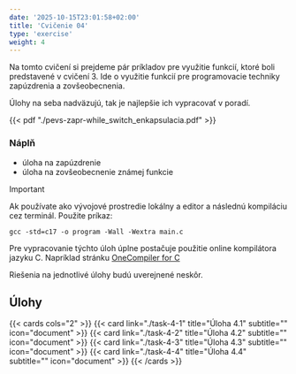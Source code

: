```yaml
---
date: '2025-10-15T23:01:58+02:00'
title: 'Cvičenie 04'
type: 'exercise'
weight: 4
---
```


Na tomto cvičení si prejdeme pár príkladov pre využitie funkcií, ktoré boli predstavené v cvičení 3.
Ide o využitie funkcií pre programovacie techniky zapúzdrenia a zovšeobecnenia.

Úlohy na seba nadväzujú, tak je najlepšie ich vypracovať v poradí.

{{< pdf "./pevs-zapr-while_switch_enkapsulacia.pdf" >}}

### Náplň

- úloha na zapúzdrenie
- úloha na zovšeobecnenie známej funkcie

> [!IMPORTANT]
> Ak používate ako vývojové prostredie lokálny a editor a následnú kompiláciu cez terminál. Použite príkaz:
> ```shell
> gcc -std=c17 -o program -Wall -Wextra main.c
> ```

Pre vypracovanie týchto úloh úplne postačuje použitie online kompilátora jazyku C. Napríklad
stránku [OneCompiler for C](https://onecompiler.com/c)

Riešenia na jednotlivé úlohy budú uverejnené neskôr.

## Úlohy

{{< cards cols="2" >}}
{{< card link="./task-4-1" title="Úloha 4.1" subtitle="" icon="document" >}}
{{< card link="./task-4-2" title="Úloha 4.2" subtitle="" icon="document" >}}
{{< card link="./task-4-3" title="Úloha 4.3" subtitle="" icon="document" >}}
{{< card link="./task-4-4" title="Úloha 4.4" subtitle="" icon="document" >}}
{{< /cards >}}
